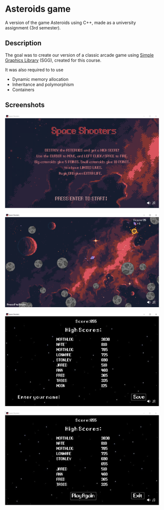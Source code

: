 # Asteroids game
A version of the game Asteroids using C++, made as a university assignment (3rd semester).

## Description

The goal was to create our version of a classic arcade game using [Simple Graphics Library](https://github.com/cgaueb/sgg) (SGG), created for this course.

It was also required to to use 
* Dynamic memory allocation
* Inheritance and polymorphism
* Containers

## Screenshots

![Entry screen, includes instructions.](/images/screen1.png)

![Game play, asteroids spread out on the screen, one of them exploding. The ship is close to the middle of the screen firing bullets.](/images/game.png)

![End screen, requests name for high score board.](/images/endscreen1.png)

![End screen, shows updated score board. There are two buttons at the bottom, "Play Again", "Exit".](/images/endscreen2.png)
